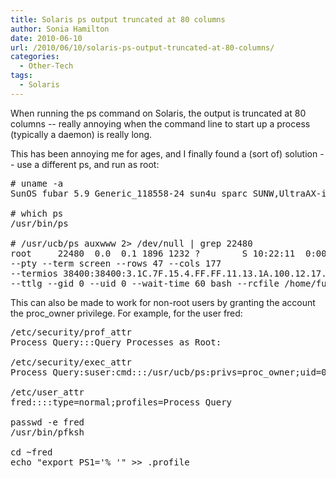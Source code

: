 ```yaml
---
title: Solaris ps output truncated at 80 columns
author: Sonia Hamilton
date: 2010-06-10
url: /2010/06/10/solaris-ps-output-truncated-at-80-columns/
categories:
  - Other-Tech
tags:
  - Solaris
---
```

When running the ps command on Solaris, the output is truncated at 80 columns -- really annoying when the command line to start up a process (typically a daemon) is really long.

<!--more-->

This has been annoying me for ages, and I finally found a (sort of) solution -- use a different ps, and run as root:

<pre># uname -a
SunOS fubar 5.9 Generic_118558-24 sun4u sparc SUNW,UltraAX-i2

# which ps
/usr/bin/ps

# /usr/ucb/ps auxwww 2&gt; /dev/null | grep 22480
root     22480  0.0  0.1 1896 1232 ?        S 10:22:11  0:00 ptymonitor --oob-fd 49 --stderr-mode MUX
--pty --term screen --rows 47 --cols 177
--termios 38400:38400:3.1C.7F.15.4.FF.FF.11.13.1A.100.12.17.16.100.100.100.F:B40:E3B:544505:8
--ttlg --gid 0 --uid 0 --wait-time 60 bash --rcfile /home/fubar/deployment/bin/dotbashrc_install.sh
</pre>

This can also be made to work for non-root users by granting the account the proc_owner privilege. For example, for the user fred:

<pre>/etc/security/prof_attr
Process Query:::Query Processes as Root:

/etc/security/exec_attr
Process Query:suser:cmd:::/usr/ucb/ps:privs=proc_owner;uid=0;euid=0;gid=0;egid=0

/etc/user_attr
fred::::type=normal;profiles=Process Query

passwd -e fred
/usr/bin/pfksh

cd ~fred
echo "export PS1='% '" &gt;&gt; .profile
</pre>
